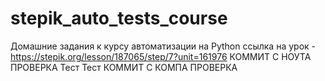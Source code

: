 # stepik_auto_tests_course
Домашние задания к курсу автоматизации на Python
ссылка на урок - https://stepik.org/lesson/187065/step/7?unit=161976
КОММИТ С НОУТА ПРОВЕРКА
Тест
Тест
КОММИТ С КОМПА ПРОВЕРКА
